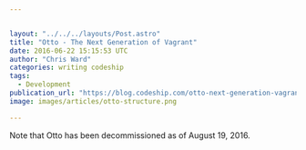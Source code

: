 ```yaml
---


layout: "../../../layouts/Post.astro"
title: "Otto - The Next Generation of Vagrant"
date: 2016-06-22 15:15:53 UTC
author: "Chris Ward"
categories: writing codeship
tags:
  - Development
publication_url: "https://blog.codeship.com/otto-next-generation-vagrant/"
image: images/articles/otto-structure.png

---
```

Note that Otto has been decommissioned as of August 19, 2016.

